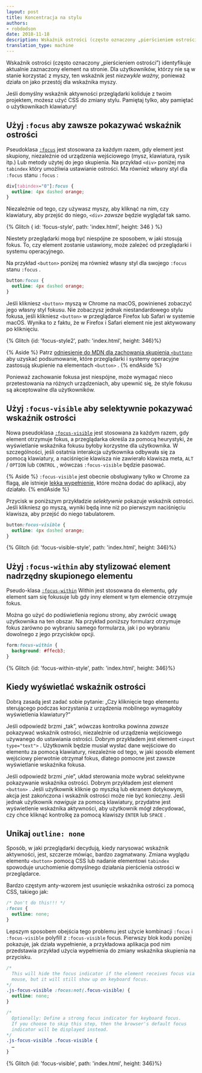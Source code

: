 ```yaml
---
layout: post
title: Koncentracja na stylu
authors:
- robdodson
date: 2018-11-18
description: Wskaźnik ostrości (często oznaczony „pierścieniem ostrości”) identyfikuje aktualnie ustawiony element. Dla użytkowników, którzy nie są w stanie korzystać z myszy, ten wskaźnik jest niezwykle ważny, ponieważ działa on jako stand-in dla ich wskaźnika myszy.
translation_type: machine
---
```


Wskaźnik ostrości (często oznaczony „pierścieniem ostrości”) identyfikuje aktualnie zaznaczony element na stronie. Dla użytkowników, którzy nie są w stanie korzystać z myszy, ten wskaźnik jest *niezwykle ważny,* ponieważ działa on jako przestój dla wskaźnika myszy.

Jeśli domyślny wskaźnik aktywności przeglądarki koliduje z twoim projektem, możesz użyć CSS do zmiany stylu. Pamiętaj tylko, aby pamiętać o użytkownikach klawiatury!

## Użyj `:focus` aby zawsze pokazywać wskaźnik ostrości

Pseudoklasa [`:focus`](https://developer.mozilla.org/en-US/docs/Web/CSS/:focus) jest stosowana za każdym razem, gdy element jest skupiony, niezależnie od urządzenia wejściowego (mysz, klawiatura, rysik itp.) Lub metody użytej do jego skupienia. Na przykład `<div>` poniżej ma `tabindex` który umożliwia ustawianie ostrości. Ma również własny styl dla `:focus` stanu `:focus` :

```css
div[tabindex="0"]:focus {
  outline: 4px dashed orange;
}
```

Niezależnie od tego, czy używasz myszy, aby kliknąć na nim, czy klawiatury, aby przejść do niego, `<div>` *zawsze* będzie wyglądał tak samo.

{% Glitch { id: 'focus-style', path: 'index.html', height: 346 } %}

Niestety przeglądarki mogą być niespójne ze sposobem, w jaki stosują fokus. To, czy element zostanie ustawiony, może zależeć od przeglądarki i systemu operacyjnego.

Na przykład `<button>` poniżej ma również własny styl dla swojego `:focus` stanu `:focus` .

```css
button:focus {
  outline: 4px dashed orange;
}
```

Jeśli klikniesz `<button>` myszą w Chrome na macOS, powinieneś zobaczyć jego własny styl fokusu. Nie zobaczysz jednak niestandardowego stylu fokusa, jeśli klikniesz `<button>` w przeglądarce Firefox lub Safari w systemie macOS. Wynika to z faktu, że w Firefox i Safari element nie jest aktywowany po kliknięciu.

{% Glitch {id: 'focus-style2', path: 'index.html', height: 346}%}

{% Aside %} Patrz [odniesienie do MDN dla zachowania skupienia `<button>`](https://developer.mozilla.org/en-US/docs/Web/HTML/Element/button#Clicking_and_focus) aby uzyskać podsumowanie, które przeglądarki i systemy operacyjne zastosują skupienie na elementach `<button>` . {% endAside %}

Ponieważ zachowanie fokusa jest niespójne, może wymagać nieco przetestowania na różnych urządzeniach, aby upewnić się, że style fokusu są akceptowalne dla użytkowników.

## Użyj `:focus-visible` aby selektywnie pokazywać wskaźnik ostrości

Nowa pseudoklasa [`:focus-visible`](%5Bhttps://developer.mozilla.org/en-US/docs/Web/CSS/:focus-visible%5D(https://developer.mozilla.org/en-US/docs/Web/CSS/:focus-visible)) jest stosowana za każdym razem, gdy element otrzymuje fokus, a przeglądarka określa za pomocą heurystyki, że wyświetlanie wskaźnika fokusu byłoby korzystne dla użytkownika. W szczególności, jeśli ostatnia interakcja użytkownika odbywała się za pomocą klawiatury, a naciśnięcie klawisza nie zawierało klawisza meta, `ALT` / `OPTION` lub `CONTROL` , wówczas `:focus-visible` będzie pasować.

{% Aside %} `:focus-visible` jest obecnie obsługiwany tylko w Chrome za flagą, ale istnieje [lekka wypełnienie,](https://github.com/WICG/focus-visible) które można dodać do aplikacji, aby działało. {% endAside %}

Przycisk w poniższym przykładzie *selektywnie* pokazuje wskaźnik ostrości. Jeśli klikniesz go myszą, wyniki będą inne niż po pierwszym naciśnięciu klawisza, aby przejść do niego tabulatorem.

```css
button:focus-visible {
  outline: 4px dashed orange;
}
```

{% Glitch {id: 'focus-visible-style', path: 'index.html', height: 346}%}

## Użyj `:focus-within` aby stylizować element nadrzędny skupionego elementu

Pseudo-klasa [`:focus-within`](https://developer.mozilla.org/en-US/docs/Web/CSS/:focus-within) Within jest stosowana do elementu, gdy element sam się fokusuje lub gdy inny element w tym elemencie otrzymuje fokus.

Można go użyć do podświetlenia regionu strony, aby zwrócić uwagę użytkownika na ten obszar. Na przykład poniższy formularz otrzymuje fokus zarówno po wybraniu samego formularza, jak i po wybraniu dowolnego z jego przycisków opcji.

```css
form:focus-within {
  background: #ffecb3;
}
```

{% Glitch {id: 'focus-within-style', path: 'index.html', height: 346}%}

## Kiedy wyświetlać wskaźnik ostrości

Dobrą zasadą jest zadać sobie pytanie: „Czy kliknięcie tego elementu sterującego podczas korzystania z urządzenia mobilnego wymagałoby wyświetlenia klawiatury?”

Jeśli odpowiedź brzmi „tak”, wówczas kontrolka powinna *zawsze* pokazywać wskaźnik ostrości, niezależnie od urządzenia wejściowego używanego do ustawiania ostrości. Dobrym przykładem jest element `<input type="text">` . Użytkownik będzie musiał wysłać dane wejściowe do elementu za pomocą klawiatury, niezależnie od tego, w jaki sposób element wejściowy pierwotnie otrzymał fokus, dlatego pomocne jest zawsze wyświetlanie wskaźnika fokusa.

Jeśli odpowiedź brzmi „nie”, układ sterowania może wybrać selektywne pokazywanie wskaźnika ostrości. Dobrym przykładem jest element `<button>` . Jeśli użytkownik kliknie go myszką lub ekranem dotykowym, akcja jest zakończona i wskaźnik ostrości może nie być konieczny. Jeśli jednak użytkownik *nawiguje* za pomocą klawiatury, przydatne jest wyświetlenie wskaźnika aktywności, aby użytkownik mógł zdecydować, czy chce kliknąć kontrolkę za pomocą klawiszy `ENTER` lub `SPACE` .

## Unikaj `outline: none`

Sposób, w jaki przeglądarki decydują, kiedy narysować wskaźnik aktywności, jest, szczerze mówiąc, bardzo zagmatwany. Zmiana wyglądu elementu `<button>` pomocą CSS lub nadanie elementowi `tabindex` spowoduje uruchomienie domyślnego działania pierścienia ostrości w przeglądarce.

Bardzo częstym anty-wzorem jest usunięcie wskaźnika ostrości za pomocą CSS, takiego jak:

```css
/* Don't do this!!! */
:focus {
  outline: none;
}
```

Lepszym sposobem obejścia tego problemu jest użycie kombinacji `:focus` i `:focus-visible` polyfill z `:focus-visible` focus. Pierwszy blok kodu poniżej pokazuje, jak działa wypełnienie, a przykładowa aplikacja pod nim przedstawia przykład użycia wypełnienia do zmiany wskaźnika skupienia na przycisku.

```css
/*
  This will hide the focus indicator if the element receives focus via the
  mouse, but it will still show up on keyboard focus.
*/
.js-focus-visible :focus:not(.focus-visible) {
  outline: none;
}

/*
  Optionally: Define a strong focus indicator for keyboard focus.
  If you choose to skip this step, then the browser's default focus
  indicator will be displayed instead.
*/
.js-focus-visible .focus-visible {
  …
}
```

{% Glitch {id: 'focus-visible', path: 'index.html', height: 346}%}
